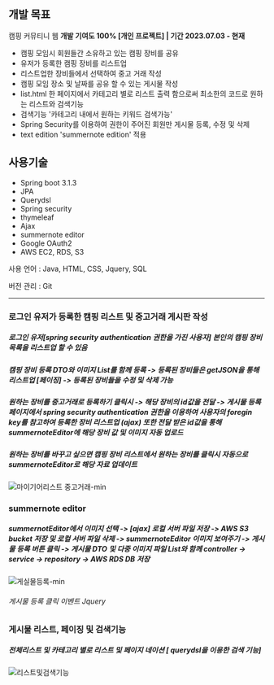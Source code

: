 ## 개발 목표
캠핑 커뮤티니 웹 
**개발 기여도 100% [개인 프로젝트] | 기간 2023.07.03 - 현재** 
- 캠핑 모임시 회원들간 소유하고 있는 캠핑 장비를 공유
- 유저가 등록한 캠핑 장비를 리스트업
- 리스트업한 장비들에서 선택하여 중고 거래 작성
- 캠핑 모임 장소 및 날짜를 공유 할 수 있는 게시물 작성
- list.html 한 페이지에서 카테고리 별로 리스트 출력 함으로써 최소한의 코드로 원하는 리스트와 검색기능
- 검색기능 '카테고리 내에서 원하는 키워드 검색가능'
- Spring Security를 이용하여 권한이 주어진 회원만 게시물 등록, 수정 및 삭제
- text edition 'summernote edition' 적용

## 사용기술
- Spring boot 3.1.3
- JPA
- Querydsl
- Spring security
- thymeleaf
- Ajax 
- summernote editor
- Google OAuth2
- AWS EC2, RDS, S3

사용 언어 : Java, HTML, CSS, Jquery, SQL

버전 관리 : Git 

------
### 로그인 유저가 등록한 캠핑 리스트 및 중고거래 게시판 작성 ###

##### 로그인 유저[spring security authentication 권한을 가진 사용자] 본인의 캠핑 장비 목록을 리스트업 할 수 있음 #####
##### 캠핑 장비 등록 DTO와 이미지 List를 함께 등록 -> 등록된 장비들은 getJSON을 통해 리스트업 [페이징] -> 등록된 장비들을 수정 및 삭제 가능 #####
##### 원하는 장비를 중고거래로 등록하기 클릭시 -> 해당 장비의 id값을 전달 -> 게시물 등록 페이지에서 spring security authentication 권한을 이용하여 사용자의 foregin key를 참고하여 등록한 장비 리스트업 (ajax) 또한 전달 받은 id값을 통해 summernoteEditor에 해당 장비 값 및 이미지 자동 업로드 #####
##### 원하는 장비를 바꾸고 싶으면 캠핑 장비 리스트에서 원하는 장비를 클릭시 자동으로 summernoteEditor로 해당 자료 업데이트 #####

![마이기어리스트 중고거래-min](https://github.com/gagumareu/springboot_campboard/assets/98436199/a2bbd943-460e-4f9a-ab7d-0b5fdab6f762)



### summernote editor ###

##### summernotEditor에서 이미지 선택 -> [ajax] 로컬 서버 파일 저장 -> AWS S3 bucket 저장 및 로컬 서버 파일 삭제 -> summernoteEditor 이미지 보여주기 -> 게시물 등록 버튼 클릭 -> 게시물 DTO 및 다중 이미지 파일 List와 함께 controller -> service -> repository -> AWS RDS DB 저장 #####

![게실물등록-min](https://github.com/gagumareu/springboot_campboard/assets/98436199/3e6ceb36-2144-4806-8c78-244be9701cbd)

 
###### 게시물 등록 클릭 이벤트 Jquery ######
  
    


### 게시물 리스트, 페이징 및 검색기능 ###

##### 전체리스트 및 카테고리 별로 리스트 및 페이지 네이션 [ querydsl을 이용한 검색 기능] ##### 

![리스트및검색기능](https://github.com/gagumareu/springboot_campboard/assets/98436199/a2939043-4126-43d4-95d8-9bffb0ac26e5)

